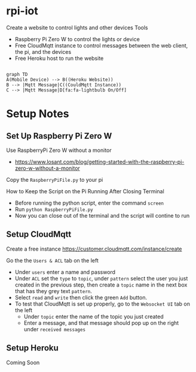 # rpi-iot


Create a website to control lights and other devices
Tools
- Raspberry Pi Zero W to control the lights or device
- Free CloudMqtt instance to control messages between the web client, the pi,  and the devices
- Free Heroku host to run the website

```mermaid

graph TD
A(Mobile Device) --> B((Heroku Website))
B --> |Mqtt Message|C((CouldMqtt Instance))
C --> |Mqtt Message|D[fa:fa-lightbulb On/Off]

```
# Setup Notes
## Set Up Raspberry Pi Zero W
Use RaspberryPi Zero W without a monitor
  - https://www.losant.com/blog/getting-started-with-the-raspberry-pi-zero-w-without-a-monitor
  
  Copy the `RaspberryPiFile.py` to your pi

  
How to Keep the Script on the Pi Running After Closing Terminal
  - Before running the python script, enter the command `screen`
  - Run `python RaspberryPiFile.py`
  - Now you can close out of the terminal and the script will contine to run

## Setup CloudMqtt

  
Create a free instance
https://customer.cloudmqtt.com/instance/create

Go the the `Users & ACL` tab on the left
- Under `users` enter a name and password
- Under `ACL` set the `type` to `topic`, under `pattern` select the user you just created in the previous step, then create a `topic` name in the next box that has they grey text `pattern`.
- Select `read` and `write` then click the green `Add` button.
- To test that CloudMqtt is set up properly, go to the `Websocket UI` tab on the left
	-	Under `topic` enter the name of the topic you just created
	-	Enter a message, and that message should pop up on the right under `received messages`

## Setup Heroku
  Coming Soon
